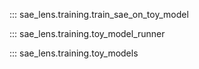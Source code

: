 
::: sae_lens.training.train_sae_on_toy_model

::: sae_lens.training.toy_model_runner

::: sae_lens.training.toy_models
